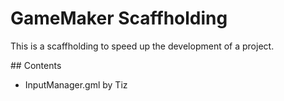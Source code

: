 # GameMaker Scaffholding

This is a scaffholding to speed up the development of a project.

## Contents

- InputManager.gml by Tiz
